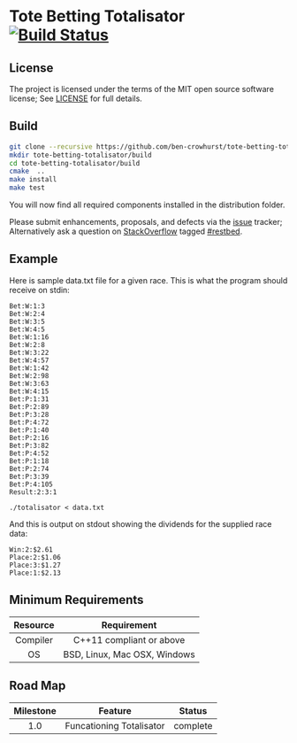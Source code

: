 Tote Betting Totalisator [![Build Status](https://travis-ci.org/ben-crowhurst/tote-betting-totalisator.svg?branch=master)](https://travis-ci.org/ben-crowhurst/tote-betting-totalisator)
========================================================================================================================================================================================

License
-------

The project is licensed under the terms of the MIT open source software license; See [LICENSE](LICENSE) for full details.

Build
-----

```bash
git clone --recursive https://github.com/ben-crowhurst/tote-betting-totalisator
mkdir tote-betting-totalisator/build
cd tote-betting-totalisator/build
cmake  ..
make install
make test
```

You will now find all required components installed in the distribution folder.

Please submit enhancements, proposals, and defects via the [issue](http://github.com/corvusoft/restbed/issues) tracker; Alternatively ask a question on [StackOverflow](http://stackoverflow.com/questions/ask) tagged [#restbed](http://stackoverflow.com/questions/tagged/restbed).

Example
-------

Here is sample data.txt file for a given race. This is what the program should receive on stdin:

```
Bet:W:1:3
Bet:W:2:4
Bet:W:3:5
Bet:W:4:5
Bet:W:1:16
Bet:W:2:8
Bet:W:3:22
Bet:W:4:57
Bet:W:1:42
Bet:W:2:98
Bet:W:3:63
Bet:W:4:15
Bet:P:1:31
Bet:P:2:89
Bet:P:3:28
Bet:P:4:72
Bet:P:1:40
Bet:P:2:16
Bet:P:3:82
Bet:P:4:52
Bet:P:1:18
Bet:P:2:74
Bet:P:3:39
Bet:P:4:105
Result:2:3:1
```

```
./totalisator < data.txt
```

And this is output on stdout showing the dividends for the supplied race data:

```
Win:2:$2.61
Place:2:$1.06
Place:3:$1.27
Place:1:$2.13
```

Minimum Requirements
--------------------

| Resource | Requirement                  |
|:--------:|:----------------------------:|
| Compiler |   C++11 compliant or above   |
|    OS    | BSD, Linux, Mac OSX, Windows |

Road Map
--------

| Milestone | Feature                  | Status   |
|:---------:|:------------------------:|:--------:|
|    1.0    | Funcationing Totalisator | complete |
